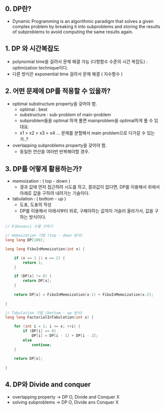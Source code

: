 ## 0. DP란?
 - Dynamic Programming is an algorithmic paradigm that solves a given complex problem by breaking it into subproblems and storing the results of subproblems to avoid computing the same results again.

## 1. DP 와 시간복잡도
 - polynomial time을 걸려서 문제 해결 가능 (다항함수 수준의 시간 복잡도) : optimization technique이다.
 - 다른 방식은 exponential time 걸려서 문제 해결 ( 지수함수 )

## 2. 어떤 문제에 DP를 적용할 수 있을까?
  - optimal substructure property을 갖어야 함.
    - optimal : best
    - substructure : sub-problem of main-problem
    - subproblem들을 optimal 하게 풀면 mainproblem을 optimal하게 풀 수 있대요.
    - x1 > x2 > x3 > x4 ... 문제를 분할해서 main problem으로 다가갈 수 있는가..?
  - overlapping subproblems property을 갖어야 함.
    - 동일한 연산을 여러번 반복해야할 경우.

## 3. DP를 어떻게 활용하는가?
 - memoization : ( top - down )
   - 결과 값에 먼저 접근하려 시도를 하고, 결과값이 없다면, DP를 이용해서 위에서 아래로 값을 구하려 내려가는 기술이다.
 - tabulation : ( bottom - up )
   - 도표, 도표의 작성
   - DP를 이용해서 아래서부터 위로, 구해야하는 값까지 거슬러 올라가서, 값을 구하는 방식이다.

```cpp
// Fibonacci 수열 구하기

// memoization 기법 (top - down 방식)
long long DP[100];

long long FiboInMemoization(int x) {

	if (x == 1 || x == 2) {
		return 1;
	}

	if (DP[x] != 0) {
		return DP[x];
	}
	
	return DP[x] = FiboInMemoization(x-1) + FiboInMemoization(x-2);
	
}

// Tabulation 기법 (bottom - up 방식)
long long FactorialInTabulation(int x) {

	for (int i = 1; i <= x; ++i) {
		if (DP[i] == 0)
			DP[i] = DP[i - 1] + DP[i - 2];
		else
			continue;
	}
 
	return DP[x];
 
}

```

## 4. DP와 Divide and conquer
 - overlapping property -> DP O, Divide and Conquer X
 - solving subproblems -> DP O, Divide ans Conquer X
